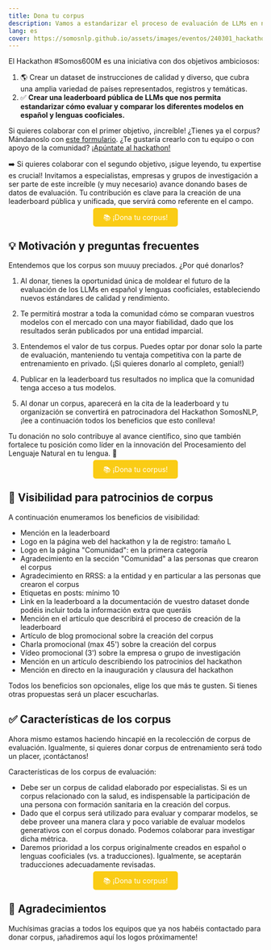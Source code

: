 ```yaml
---
title: Dona tu corpus
description: Vamos a estandarizar el proceso de evaluación de LLMs en nuestras lenguas y necesitamos tu ayuda
lang: es
cover: https://somosnlp.github.io/assets/images/eventos/240301_hackathon.jpg
---
```


El Hackathon #Somos600M es una iniciativa con dos objetivos ambiciosos:
1. 🌎 Crear un dataset de instrucciones de calidad y diverso, que cubra una amplia variedad de países representados, registros y temáticas. 
2. ✅ **Crear una leaderboard pública de LLMs que nos permita estandarizar cómo evaluar y comparar los diferentes modelos en español y lenguas cooficiales.**

Si quieres colaborar con el primer objetivo, ¡increíble!
¿Tienes ya el corpus? Mándanoslo con [este formulario](https://forms.gle/74ZM6wnW6Zp8oXMV8). ¿Te gustaría crearlo con tu equipo o con apoyo de la comunidad? [¡Apúntate al hackathon!](https://hackathonsomosnlp2024.eventbrite.com/?aff=w)

➡️ Si quieres colaborar con el segundo objetivo, ¡sigue leyendo, tu expertise es crucial! Invitamos a especialistas, empresas y grupos de investigación a ser parte de este increíble (y muy necesario) avance donando bases de datos de evaluación. Tu contribución es clave para la creación de una leaderboard pública y unificada, que servirá como referente en el campo.

<center><a href="https://forms.gle/74ZM6wnW6Zp8oXMV8" target="_blank" style="background-color:#FACC15; color:white; padding:10px 20px; text-decoration:none; border-radius:5px;">📚 ¡Dona tu corpus!</a></center>

<!--

Form: https://forms.gle/74ZM6wnW6Zp8oXMV8

Diferentes tipos de datos

Como sabes, la clave de la IA reside en los datos. Como has visto, la iniciativa #Somos600M está centrada principalmente en la creación y recolección de bases de datos. Así que **tanto si tienes un maravilloso corpus como si tienes un montón de documentos, ¡seguro que puedes colaborar!**

Será un placer contar con tus datos si:
- No sabes lo que es un "corpus" pero tienes grandes cantidades de documentos que te gustaría publicar para que los modelos de lenguaje se expresen mejor en tu idioma (y que funcionen mejor para tus tareas del día a día), ¡contáctanos!
- Tienes una base de datos que te gustaría utilizar para automatizar tus tareas diarias, ¡apúntate al hackathon!
- Tienes un corpus de entrenamiento que te gustaría donar para que la siguiente generación de LLMs en español y lenguas cooficiales funcionen mejor para tu caso de uso, ¡dona tu corpus!
- Tienes un corpus de evaluación creado por especialistas y quieres participar en la creación de la primera leaderboard pública de LLMs en español, ¡dona tu corpus!

En cualquier caso, mándanos un correo a info@somosnlp.org o contáctanos por Discord, ¡te estamos esperando!
-->


## 💡 Motivación y preguntas frecuentes

Entendemos que los corpus son muuuy preciados. ¿Por qué donarlos?

1. Al donar, tienes la oportunidad única de moldear el futuro de la evaluación de los LLMs en español y lenguas cooficiales, estableciendo nuevos estándares de calidad y rendimiento.

2. Te permitirá mostrar a toda la comunidad cómo se comparan vuestros modelos con el mercado con una mayor fiabilidad, dado que los resultados serán publicados por una entidad imparcial.

3. Entendemos el valor de tus corpus. Puedes optar por donar solo la parte de evaluación, manteniendo tu ventaja competitiva con la parte de entrenamiento en privado. (¡Si quieres donarlo al completo, genial!)

4. Publicar en la leaderboard tus resultados no implica que la comunidad tenga acceso a tus modelos.

5. Al donar un corpus, aparecerá en la cita de la leaderboard y tu organización se convertirá en patrocinadora del Hackathon SomosNLP, ¡lee a continuación todos los beneficios que esto conlleva!

Tu donación no solo contribuye al avance científico, sino que también fortalece tu posición como líder en la innovación del Procesamiento del Lenguaje Natural en tu lengua. 💪

<center><a href="https://forms.gle/74ZM6wnW6Zp8oXMV8" target="_blank" style="background-color:#FACC15; color:white; padding:10px 20px; text-decoration:none; border-radius:5px;">📚 ¡Dona tu corpus!</a></center>

## 📸 Visibilidad para patrocinios de corpus

A continuación enumeramos los beneficios de visibilidad:
- Mención en la leaderboard
- Logo en la página web del hackathon y la de registro: tamaño L
- Logo en la página "Comunidad": en la primera categoría
- Agradecimiento en la sección "Comunidad" a las personas que crearon el corpus
- Agradecimiento en RRSS: a la entidad y en particular a las personas que crearon el corpus
- Etiquetas en posts: mínimo 10
- Link en la leaderboard a la documentación de vuestro dataset donde podéis incluir toda la información extra que queráis
- Mención en el artículo que describirá el proceso de creación de la leaderboard
- Artículo de blog promocional sobre la creación del corpus
- Charla promocional (max 45') sobre la creación del corpus
- Vídeo promocional (3') sobre la empresa o grupo de investigación
- Mención en un artículo describiendo los patrocinios del hackathon
- Mención en directo en la inauguración y clausura del hackathon

Todos los beneficios son opcionales, elige los que más te gusten. Si tienes otras propuestas será un placer escucharlas.

## ✅ Características de los corpus

Ahora mismo estamos haciendo hincapié en la recolección de corpus de evaluación. Igualmente, si quieres donar corpus de entrenamiento será todo un placer, ¡contáctanos!

Características de los corpus de evaluación: 
- Debe ser un corpus de calidad elaborado por especialistas. Si es un corpus relacionado con la salud, es indispensable la participación de una persona con formación sanitaria en la creación del corpus.
- Dado que el corpus será utilizado para evaluar y comparar modelos, se debe proveer una manera clara y poco variable de evaluar modelos generativos con el corpus donado. Podemos colaborar para investigar dicha métrica.
- Daremos prioridad a los corpus originalmente creados en español o lenguas cooficiales (vs. a traducciones). Igualmente, se aceptarán traducciones adecuadamente revisadas.

<center><a href="https://forms.gle/74ZM6wnW6Zp8oXMV8" target="_blank" style="background-color:#FACC15; color:white; padding:10px 20px; text-decoration:none; border-radius:5px;">📚 ¡Dona tu corpus!</a></center>

## 🙌 Agradecimientos

Muchísimas gracias a todos los equipos que ya nos habéis contactado para donar corpus, ¡añadiremos aquí los logos próximamente!

<div style="display: grid; grid-template-columns: repeat(3, 1fr); gap: 10px 50px; justify-items: center; align-items: center;">

<SponsorInfo sponsor="Instituto de Ingeniería del Conocimiento" url="http://somosnlp.org/patrocinios/iic"
logo="https://somosnlp.github.io/assets/images/patrocinios/iic.bmp"
logo_dark="https://somosnlp.github.io/assets/images/patrocinios/iic_dark.bmp" />

</div>
